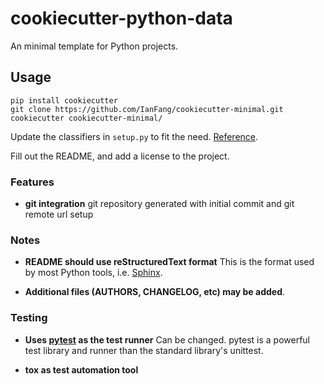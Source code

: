 cookiecutter-python-data
========================

An minimal template for Python projects.

Usage
-----

    pip install cookiecutter
    git clone https://github.com/IanFang/cookiecutter-minimal.git
    cookiecutter cookiecutter-minimal/

Update the classifiers in `setup.py` to fit the need. [Reference](https://pypi.python.org/pypi?:action=list_classifiers).

Fill out the README, and add a license to the project.

### Features

* **git integration**
    git repository generated with initial commit and git remote url setup

### Notes

* **README should use reStructuredText format**
    This is the format used by most Python tools, i.e. [Sphinx](http://sphinx-doc.org/).

* **Additional files (AUTHORS, CHANGELOG, etc) may be added**.

### Testing

* **Uses [pytest](http://pytest.org/latest/) as the test runner**
    Can be changed. pytest is a powerful test library and runner than the standard library's unittest.

* **tox as test automation tool**
